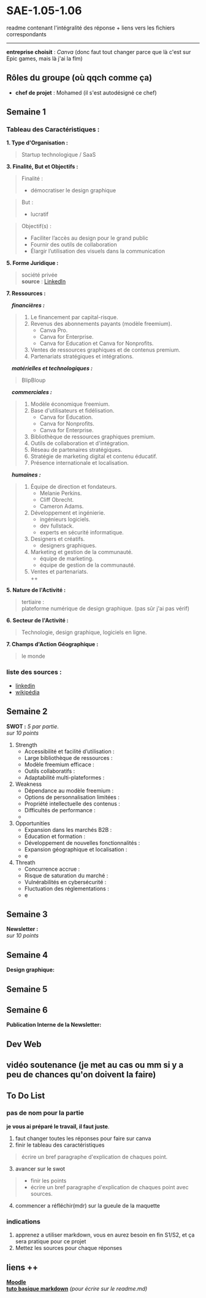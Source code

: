 # SAE-1.05-1.06
readme contenant l'intégralité des réponse + liens vers les fichiers correspondants

---

**entreprise choisit** : _Canva_ (donc faut tout changer parce que là c'est sur Epic games, mais là j'ai la flm)
## Rôles du groupe (où qqch comme ça)
- **chef de projet** : Mohamed (il s'est autodésigné ce chef)

## Semaine 1
### Tableau des Caractéristiques :
**1. Type d'Organisation :**  

   > Startup technologique / SaaS  
     
**3. Finalité, But et Objectifs :**  

   > Finalité :  
   > - démocratiser le design graphique  

   > But :  
   > - lucratif  

   > Objectif(s) :  
   > - Faciliter l’accès au design pour le grand public  
   > - Fournir des outils de collaboration  
   > - Élargir l’utilisation des visuels dans la communication  

**5. Forme Juridique :**  

   > société privée  
     **source** : [LinkedIn](https://www.linkedin.com/company/canva?originalSubdomain=au)  

**7. Ressources :**  

   &emsp;**_financières :_**   
   > 1. Le financement par capital-risque.  
   > 2. Revenus des abonnements payants (modèle freemium).  
   >    - Canva Pro.  
   >    - Canva for Enterprise.  
   >    - Canva for Education et Canva for Nonprofits.  
   > 3. Ventes de ressources graphiques et de contenus premium.  
   > 4. Partenariats stratégiques et intégrations. 

   &emsp;**_matérielles et technologiques :_** 
   > BlipBloup 
     
   &emsp;**_commerciales :_** 
   > 1. Modèle économique freemium.   
   > 2. Base d'utilisateurs et fidélisation.  
   >    - Canva for Education.  
   >    - Canva for Nonprofits.  
   >    - Canva for Enterprise.  
   > 3. Bibliothèque de ressources graphiques premium.  
   > 4. Outils de collaboration et d'intégration.  
   > 5. Réseau de partenaires stratégiques.  
   > 6. Stratégie de marketing digital et contenu éducatif.  
   > 7. Présence internationale et localisation.  
     
   &emsp;**_humaines :_**  
   > 1. Équipe de direction et fondateurs.  
   >    - Melanie Perkins.  
   >    - Cliff Obrecht.  
   >    - Cameron Adams.  
   > 2. Développement et ingénierie.  
   >    - ingénieurs logiciels.  
   >    - dev fullstack.  
   >    - experts en sécurité informatique.  
   > 3. Designers et créatifs.  
   >    - designers graphiques.  
   > 4. Marketing et gestion de la communauté.  
   >    - équipe de marketing.  
   >    - équipe de gestion de la communauté.  
   > 5. Ventes et partenariats.  
     ++  
     
**5. Nature de l'Activité :**  

   > tertiaire :  
plateforme numérique de design graphique. (pas sûr j'ai pas vérif)  

**6. Secteur de l'Activité :**  

   > Technologie, design graphique, logiciels en ligne. 
 
**7. Champs d'Action Géographique :** 
 
   > le monde  

### liste des sources :  
- [linkedin](https://www.linkedin.com/company/canva?originalSubdomain=au)
- [wikipédia](https://fr.m.wikipedia.org/wiki/Canva)

## Semaine 2
**SWOT :**
*_5 par partie_*.  
*_sur 10 points_*
1. Strength
   - Accessibilité et facilité d’utilisation :
   - Large bibliothèque de ressources :
   - Modèle freemium efficace :
   - Outils collaboratifs :
   - Adaptabilité multi-plateformes :
3. Weakness
   - Dépendance au modèle freemium :
   - Options de personnalisation limitées :
   - Propriété intellectuelle des contenus :
   - Difficultés de performance :
   - 
5. Opportunities
   - Expansion dans les marchés B2B :
   - Éducation et formation :
   - Développement de nouvelles fonctionnalités :
   - Expansion géographique et localisation :
   - e
7. Threath
   - Concurrence accrue :
   - Risque de saturation du marché :
   - Vulnérabilités en cybersécurité :
   - Fluctuation des réglementations :
   - e

## Semaine 3
**Newsletter :**  
*_sur 10 points_*

## Semaine 4
**Design graphique:**  

## Semaine 5

## Semaine 6
**Publication Interne de la Newsletter:**

## Dev Web

## vidéo soutenance (je met au cas ou mm si y a peu de chances qu'on doivent la faire)

## To Do List
### pas de nom pour la partie
**je vous ai préparé le travail, il faut juste**.  
1. faut changer toutes les réponses pour faire sur canva
2. finir le tableau des caractéristiques 
  > écrire un bref paragraphe d'explication de chaques point.
3. avancer sur le swot
  > - finir les points 
  > - écrire un bref paragraphe d'explication de chaques point avec sources.
4. commencer a réfléchir(mdr) sur la gueule de la maquette 

### indications
1. apprenez a utiliser markdown, vous en aurez besoin en fin S1/S2, et ça sera pratique pour ce projet 
2. Mettez les sources pour chaque réponses

## liens ++
    
[**Moodle**](https://moodle.univ-lille.fr/course/view.php?id=30388&sectionid=262716)  
[**tuto basique markdown**](https://www.markdownguide.org/) _(pour écrire sur le readme.md)_  
